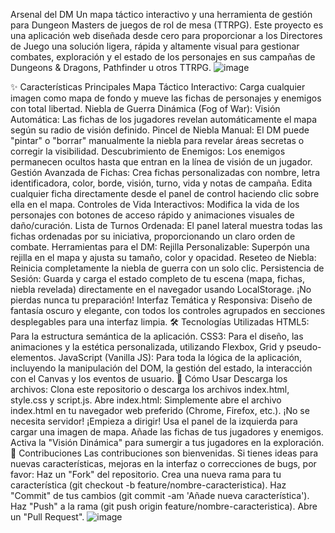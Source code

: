 Arsenal del DM
Un mapa táctico interactivo y una herramienta de gestión para Dungeon Masters de juegos de rol de mesa (TTRPG).
Este proyecto es una aplicación web diseñada desde cero para proporcionar a los Directores de Juego una solución ligera, rápida y altamente visual para gestionar combates, exploración y el estado de los personajes en sus campañas de Dungeons & Dragons, Pathfinder u otros TTRPG.
![image](https://github.com/user-attachments/assets/516a44ee-735b-47bc-8392-83338625c874)


✨ Características Principales
Mapa Táctico Interactivo: Carga cualquier imagen como mapa de fondo y mueve las fichas de personajes y enemigos con total libertad.
Niebla de Guerra Dinámica (Fog of War):
Visión Automática: Las fichas de los jugadores revelan automáticamente el mapa según su radio de visión definido.
Pincel de Niebla Manual: El DM puede "pintar" o "borrar" manualmente la niebla para revelar áreas secretas o corregir la visibilidad.
Descubrimiento de Enemigos: Los enemigos permanecen ocultos hasta que entran en la línea de visión de un jugador.
Gestión Avanzada de Fichas:
Crea fichas personalizadas con nombre, letra identificadora, color, borde, visión, turno, vida y notas de campaña.
Edita cualquier ficha directamente desde el panel de control haciendo clic sobre ella en el mapa.
Controles de Vida Interactivos: Modifica la vida de los personajes con botones de acceso rápido y animaciones visuales de daño/curación.
Lista de Turnos Ordenada: El panel lateral muestra todas las fichas ordenadas por su iniciativa, proporcionando un claro orden de combate.
Herramientas para el DM:
Rejilla Personalizable: Superpón una rejilla en el mapa y ajusta su tamaño, color y opacidad.
Reseteo de Niebla: Reinicia completamente la niebla de guerra con un solo clic.
Persistencia de Sesión: Guarda y carga el estado completo de tu escena (mapa, fichas, niebla revelada) directamente en el navegador usando LocalStorage. ¡No pierdas nunca tu preparación!
Interfaz Temática y Responsiva: Diseño de fantasía oscuro y elegante, con todos los controles agrupados en secciones desplegables para una interfaz limpia.
🛠️ Tecnologías Utilizadas
HTML5: Para la estructura semántica de la aplicación.
CSS3: Para el diseño, las animaciones y la estética personalizada, utilizando Flexbox, Grid y pseudo-elementos.
JavaScript (Vanilla JS): Para toda la lógica de la aplicación, incluyendo la manipulación del DOM, la gestión del estado, la interacción con el Canvas y los eventos de usuario.
🚀 Cómo Usar
Descarga los archivos: Clona este repositorio o descarga los archivos index.html, style.css y script.js.
Abre index.html: Simplemente abre el archivo index.html en tu navegador web preferido (Chrome, Firefox, etc.). ¡No se necesita servidor!
¡Empieza a dirigir!
Usa el panel de la izquierda para cargar una imagen de mapa.
Añade las fichas de tus jugadores y enemigos.
Activa la "Visión Dinámica" para sumergir a tus jugadores en la exploración.
🤝 Contribuciones
Las contribuciones son bienvenidas. Si tienes ideas para nuevas características, mejoras en la interfaz o correcciones de bugs, por favor:
Haz un "Fork" del repositorio.
Crea una nueva rama para tu característica (git checkout -b feature/nombre-caracteristica).
Haz "Commit" de tus cambios (git commit -am 'Añade nueva característica').
Haz "Push" a la rama (git push origin feature/nombre-caracteristica).
Abre un "Pull Request".
![image](https://github.com/user-attachments/assets/1176376a-eeac-4ae5-8bec-d046fb7370d4)
